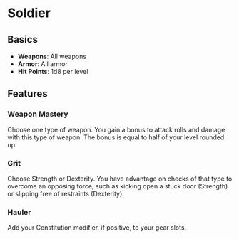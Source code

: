 # Soldier
## Basics
- **Weapons**: All weapons
- **Armor**: All armor
- **Hit Points**: 1d8 per level
## Features
### Weapon Mastery
Choose one type of weapon. You gain a bonus to attack rolls and damage with this type of weapon. The bonus is equal to half of your level rounded up.
### Grit
Choose Strength or Dexterity. You have advantage on checks of that type to overcome an opposing force, such as kicking open a stuck door (Strength) or slipping free of restraints (Dexterity).
### Hauler
Add your Constitution modifier, if positive, to your gear slots.